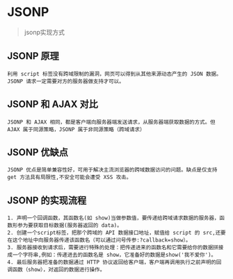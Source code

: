 # JSONP

> jsonp实现方式


## JSONP 原理
	利用 script 标签没有跨域限制的漏洞，网页可以得到从其他来源动态产生的 JSON 数据。JSONP 请求一定需要对方的服务器做支持才可以。

## JSONP 和 AJAX 对比
	JSONP 和 AJAX 相同，都是客户端向服务器端发送请求，从服务器端获取数据的方式。但 AJAX 属于同源策略，JSONP 属于非同源策略（跨域请求）
	
## JSONP 优缺点
	JSONP 优点是简单兼容性好，可用于解决主流浏览器的跨域数据访问的问题。缺点是仅支持 get 方法具有局限性,不安全可能会遭受 XSS 攻击。

## JSONP 的实现流程
	1. 声明一个回调函数，其函数名(如 show)当做参数值，要传递给跨域请求数据的服务器，函数形参为要获取目标数据(服务器返回的 data)。
	2. 创建一个script标签，把那个跨域的 API 数据接口地址，赋值给 script 的 src,还要在这个地址中向服务器传递该函数名（可以通过问号传参:?callback=show）。
	3. 服务器接收到请求后，需要进行特殊的处理：把传递进来的函数名和它需要给你的数据拼接成一个字符串,例如：传递进去的函数名是 show，它准备好的数据是show('我不爱你')。
	4. 最后服务器把准备的数据通过 HTTP 协议返回给客户端，客户端再调用执行之前声明的回调函数（show），对返回的数据进行操作。